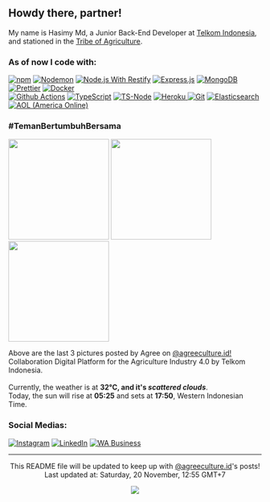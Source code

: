 <h2>Howdy there, partner!</h2>


<p>My name is Hasimy Md, a Junior Back-End Developer at <a href="https://telkom.co.id/sites/about-telkom/en_US/page/profile-and-brief-history-24" target="_blank">Telkom Indonesia</a>, and stationed in the <a href="https://agreeculture.id" target="_blank">Tribe of Agriculture</a>.</p>
<h3>As of now I code with:</h3>
<p>
  <a href="https://www.npmjs.com"><img alt="npm" src="https://img.shields.io/badge/-NPM-CB3837?style=flat-square&logo=npm&logoColor=white" /></a>
  <a href="https://www.npmjs.com/package/nodemon"><img alt="Nodemon" src="https://img.shields.io/badge/-Nodemon-76D04B?style=flat-square&logo=nodemon&logoColor=white" /></a>
  <a href="http://restify.com"><img alt="Node.js With Restify" src="https://img.shields.io/badge/-Node.js%20With%20Restify-43853d?style=flat-square&logo=Node.js&logoColor=white" /></a>
  <a href="https://www.expressjs.com"><img alt="Express.js" src="https://img.shields.io/badge/-Express.js-000000?style=flat-square&logo=express&logoColor=white" /></a>
  <a href="https://www.mongodb.com"><img alt="MongoDB" src="https://img.shields.io/badge/-MongoDB-13aa52?style=flat-square&logo=mongodb&logoColor=white" /></a>
  <a href="https://www.prettier.io"><img alt="Prettier" src="https://img.shields.io/badge/-Prettier-F7B93E?style=flat-square&logo=prettier&logoColor=white" /></a>
  <a href="https://www.docker.com"><img alt="Docker" src="https://img.shields.io/badge/-Docker-46a2f1?style=flat-square&logo=docker&logoColor=white" /></a><br />
  <a href="https://www.github.com/features/actions"><img alt="Github Actions" src="https://img.shields.io/badge/-Github_Actions-2088FF?style=flat-square&logo=github-actions&logoColor=white" /></a>
  <a href="https://www.typescriptlang.org"><img alt="TypeScript" src="https://img.shields.io/badge/-TypeScript-007ACC?style=flat-square&logo=typescript&logoColor=white" /></a>
  <a href="https://www.npmjs.com/package/ts-node"><img alt="TS-Node" src="https://img.shields.io/badge/-TypeScript%20Node-3178C6?style=flat-square&logo=ts-node&logoColor=white" /></a>
  <a href="https://www.heroku.com"><img alt="Heroku" src="https://img.shields.io/badge/-Heroku-430098?style=flat-square&logo=heroku&logoColor=white" />
  <a href="https://www.git-scm.com"><img alt="Git" src="https://img.shields.io/badge/-Git-F05032?style=flat-square&logo=git&logoColor=white" /></a>
  <a href="https://www.elastic.co/"><img alt="Elasticsearch" src="https://img.shields.io/badge/-Elasticsearch-yellow?style=flat-square&logo=Elasticsearch" /></a>
  <a href="https://www.aol.com"><img alt="AOL (America Online)" src="https://img.shields.io/badge/-AOL-3399FF?style=flat-square&logo=aol&logoColor=white" /></a>
  
</p>
<h3>#TemanBertumbuhBersama <img src="https://www.flaticon.com/svg/static/icons/svg/843/843298.svg" width="13"/></h3>
<p><img width="200" src="https:&#x2F;&#x2F;www.picuki.com&#x2F;hosted-by-instagram&#x2F;url&#x3D;https%3A%7C%7C%7C%7Cscontent-hel3-1.cdninstagram.com%7C%7Cv%7C%7Ct51.2885-15%7C%7Csh0.08%7C%7Ce35%7C%7Cs640x640%7C%7C258232903_414945753688509_4189627724014150544_n.jpg%3F_nc_ht%3Dscontent-hel3-1.cdninstagram.com%26_nc_cat%3D109%26_nc_ohc%3DPYV4JvzC-bMAX8rYyat%26edm%3DABfd0MgBAAAA%26ccb%3D7-4%26oh%3D3a4040c2f92e17f80581296a7ce10d19%26oe%3D619EA0AA%26_nc_sid%3D7bff83" /> <img width="200" src="https:&#x2F;&#x2F;www.picuki.com&#x2F;hosted-by-instagram&#x2F;url&#x3D;https%3A%7C%7C%7C%7Cscontent-hel3-1.cdninstagram.com%7C%7Cv%7C%7Ct51.2885-15%7C%7Csh0.08%7C%7Ce35%7C%7Cs640x640%7C%7C257826067_472861044162649_3491149916029961727_n.jpg%3F_nc_ht%3Dscontent-hel3-1.cdninstagram.com%26_nc_cat%3D101%26_nc_ohc%3D4ruLLQBAEpEAX9MFWnN%26edm%3DABfd0MgBAAAA%26ccb%3D7-4%26oh%3D917ad192e941bc0d2f61032a52832c9d%26oe%3D619EF3B6%26_nc_sid%3D7bff83" /> <img width="200" src="https:&#x2F;&#x2F;www.picuki.com&#x2F;hosted-by-instagram&#x2F;url&#x3D;https%3A%7C%7C%7C%7Cscontent-hel3-1.cdninstagram.com%7C%7Cv%7C%7Ct51.2885-15%7C%7Csh0.08%7C%7Ce35%7C%7Cs640x640%7C%7C257893329_634862117685231_3268209124891998644_n.jpg%3F_nc_ht%3Dscontent-hel3-1.cdninstagram.com%26_nc_cat%3D103%26_nc_ohc%3Dj1oCsaccW8oAX9Yjf0K%26edm%3DABfd0MgBAAAA%26ccb%3D7-4%26oh%3D885630462517d402d89e6cb340483650%26oe%3D61A02B06%26_nc_sid%3D7bff83" /></p>
<p>Above are the last 3 pictures posted by Agree on <a href="https://www.instagram.com/agreeculture.id/" target="_blank">@agreeculture.id!</a><br/>Collaboration Digital Platform for the Agriculture Industry 4.0 by Telkom Indonesia.</a><br/><br/>Currently, the weather is at <b> 32°C, and it's <i>scattered clouds</i></b>.</br>Today, the sun will rise at <b>05:25</b> and sets at <b>17:50</b>, Western Indonesian Time.</p>
<h3>Social Medias:</h3>
<p><a href="https://instagram.com/hasimy.md" target="_blank"><img alt="Instagram" src="https://img.shields.io/badge/Instagram-%2312100E.svg?&style=for-the-badge&logo=Instagram&logoColor=white" /></a> <a href="https://www.linkedin.com/in/hasimy-as/" target="_blank"><img alt="LinkedIn" src="https://img.shields.io/badge/linkedin-%2312100E.svg?&style=for-the-badge&logo=linkedin&logoColor=white" /></a> <a href="https://wa.me/6281233810366" target="_blank"><img alt="WA Business" src="https://img.shields.io/badge/WA Business-%2312100E.svg?&style=for-the-badge&logo=Whatsapp&logoColor=white" /></a>
</p>

------------
<p align="center">This README file will be updated to keep up with <a href="https://www.instagram.com/agreeculture.id/" target="_blank">@agreeculture.id</a>'s posts!</br>Last updated at: Saturday, 20 November, 12:55 GMT+7<br /></p>
<p align="center"><img src="https://github.com/hasimy-as/hasimy-as/workflows/README%20build/badge.svg" /></p>

